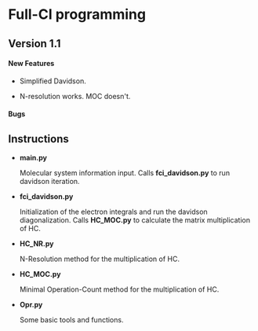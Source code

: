 Full-CI programming
=====================

Version 1.1
-----------

#### New Features

- Simplified Davidson.

- N-resolution works. MOC doesn't.

#### Bugs


Instructions
-----------

- **main.py**

    Molecular system information input. Calls **fci_davidson.py** to run davidson iteration.

- **fci_davidson.py**

    Initialization of the electron integrals and run the davidson diagonalization. Calls **HC_MOC.py** to calculate the matrix multiplication of HC.

- **HC_NR.py**

    N-Resolution method for the multiplication of HC.

- **HC_MOC.py**

    Minimal Operation-Count method for the multiplication of HC.

- **Opr.py**

    Some basic tools and functions.

